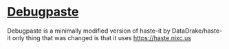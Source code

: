 # [Debugpaste](https://github.com/chamunks/debugpaste-it)
Debugpaste is a minimally modified version of haste-it by DataDrake/haste-it only thing that was changed is that it uses https://haste.nixc.us
